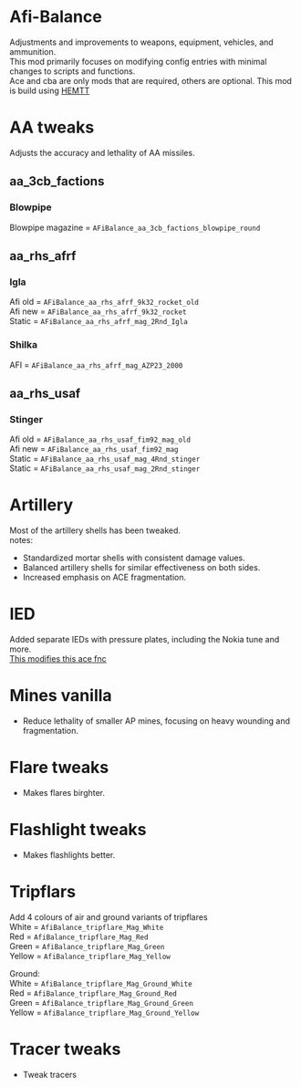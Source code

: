 # Afi-Balance

Adjustments and improvements to weapons, equipment, vehicles, and ammunition.  
This mod primarily focuses on modifying config entries with minimal changes to scripts and functions.  
Ace and cba are only mods that are required, others are optional.
This mod is build using [HEMTT](https://github.com/BrettMayson/HEMTT)

# AA tweaks  
Adjusts the accuracy and lethality of AA missiles.

## aa_3cb_factions
### Blowpipe
Blowpipe magazine = `AFiBalance_aa_3cb_factions_blowpipe_round`

## aa_rhs_afrf
### Igla
Afi old = `AFiBalance_aa_rhs_afrf_9k32_rocket_old`  
Afi new = `AFiBalance_aa_rhs_afrf_9k32_rocket`  
Static = `AFiBalance_aa_rhs_afrf_mag_2Rnd_Igla`  
### Shilka
AFI = `AFiBalance_aa_rhs_afrf_mag_AZP23_2000`

## aa_rhs_usaf
### Stinger
Afi old = `AFiBalance_aa_rhs_usaf_fim92_mag_old`  
Afi new = `AFiBalance_aa_rhs_usaf_fim92_mag`  
Static = `AFiBalance_aa_rhs_usaf_mag_4Rnd_stinger`  
Static = `AFiBalance_aa_rhs_usaf_mag_2Rnd_stinger`  


# Artillery
Most of the artillery shells has been tweaked.  
notes:
- Standardized mortar shells with consistent damage values.
- Balanced artillery shells for similar effectiveness on both sides.
- Increased emphasis on ACE fragmentation.


# IED  
Added separate IEDs with pressure plates, including the Nokia tune and more.  
[This modifies this ace fnc](https://github.com/acemod/ACE3/blob/7bb0d1c05227be74f42ae5d96914e1a6760e6f56/addons/explosives/functions/fnc_dialPhone.sqf)

# Mines vanilla
- Reduce lethality of smaller AP mines, focusing on heavy wounding and fragmentation.


# Flare tweaks
- Makes flares birghter.

# Flashlight tweaks
- Makes flashlights better.

# Tripflars
Add 4 colours of air and ground variants of tripflares  
White = `AfiBalance_tripflare_Mag_White`  
Red = `AfiBalance_tripflare_Mag_Red`  
Green = `AfiBalance_tripflare_Mag_Green`  
Yellow = `AfiBalance_tripflare_Mag_Yellow`  

Ground:  
White = `AfiBalance_tripflare_Mag_Ground_White`  
Red = `AfiBalance_tripflare_Mag_Ground_Red`  
Green = `AfiBalance_tripflare_Mag_Ground_Green`  
Yellow = `AfiBalance_tripflare_Mag_Ground_Yellow`  

# Tracer tweaks
- Tweak tracers
